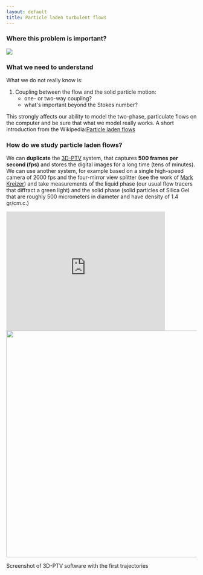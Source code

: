 ```yaml
---
layout: default
title: Particle laden turbulent flows
---
```




### Where this problem is important?

![](http://lh3.google.com/_79Da28_58Ek/RkSz-A6KBUI/AAAAAAAAXo0/dQi-qwSTtTg/s800/sand_storm.jpg) 



### What we need to understand

What we do not really know is: 

1.  Coupling between the flow and the solid particle motion: 
    *   one- or two-way coupling? 
    *   what's important beyond the Stokes number? 

This strongly affects our ability to model the two-phase, particulate flows on the computer and be sure that what we model really works. A short introduction from the Wikipedia:[Particle laden flows](http://en.wikipedia.org/wiki/Particle-laden_flows)



### How do we study particle laden flows?

We can **duplicate** the [3D-PTV](3dptv.html) system, that captures **500 frames per second (fps)** and stores the digital images for a long time (tens of minutes). We can use another system, for example based on a single high-speed camera of 2000 fps and the four-mirror view splitter (see the work of [Mark Kreizer](../people/mark_kreizer.html)) and take measurements of the liquid phase (our usual flow tracers that diffract a green light) and the solid phase (solid particles of Silica Gel that are roughly 500 micrometers in diameter and have density of 1.4 gr/cm.c.) 

<iframe width="420" height="315" src="http://www.youtube.com/embed/C1WLE70_K1Y" frameborder="0" allowfullscreen></iframe>
  

<img src="http://alexl.files.wordpress.com/2006/06/firsttrajectories.jpg" width="600">

Screenshot of 3D-PTV software with the first trajectories

